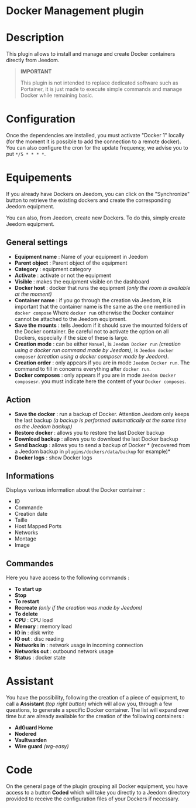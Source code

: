# Docker Management plugin

# Description

This plugin allows to install and manage and create Docker containers directly from Jeedom.

>**IMPORTANT**
>
>This plugin is not intended to replace dedicated software such as Portainer, it is just made to execute simple commands and manage Docker while remaining basic.

# Configuration

Once the dependencies are installed, you must activate "Docker 1" locally (for the moment it is possible to add the connection to a remote docker). You can also configure the cron for the update frequency, we advise you to put ``*/5 * * * *``.

# Equipements

If you already have Dockers on Jeedom, you can click on the "Synchronize" button to retrieve the existing dockers and create the corresponding Jeedom equipment.

You can also, from Jeedom, create new Dockers. To do this, simply create Jeedom equipment.

## General settings

- **Equipment name** : Name of your equipment in Jeedom
- **Parent object** : Parent object of the equipment
- **Category** : equipment category
- **Activate** : activate or not the equipment
- **Visible** : makes the equipment visible on the dashboard
- **Docker host** : docker that runs the equipment *(only the room is available at the moment)*
- **Container name** : if you go through the creation via Jeedom, it is important that the container name is the same as the one mentioned in ``docker compose`` Where ``docker run`` otherwise the Docker container cannot be attached to the Jeedom equipment.
- **Save the mounts** : tells Jeedom if it should save the mounted folders of the Docker container. Be careful not to activate the option on all Dockers, especially if the size of these is large.
- **Creation mode** : can be either ``Manuel``, is ``Jeedom Docker run`` *(creation using a docker run command made by Jeedom)*, is ``Jeedom docker composer`` *(creation using a docker composer made by Jeedom)*.
- **Creation order** : only appears if you are in mode ``Jeedom Docker run``. The command to fill in concerns everything after ``docker run``.
- **Docker composes** : only appears if you are in mode ``Jeedom Docker composesr``. you must indicate here the content of your ``Docker composes``.

## Action

- **Save the docker** : run a backup of Docker. Attention Jeedom only keeps the last backup *(a backup is performed automatically at the same time as the Jeedom backup)*
- **Restore docker** : allows you to restore the last Docker backup
- **Download backup** : allows you to download the last Docker backup
- **Send backup** : allows you to send a backup of Docker * (recovered from a Jeedom backup in ``plugins/dockers/data/backup`` for example)*
- **Docker logs** : show Docker logs

## Informations

Displays various information about the Docker container :

- ID
- Commande
- Creation date
- Taille
- Host Mapped Ports
- Networks
- Montage
- Image

## Commandes

Here you have access to the following commands :

- **To start up**
- **Stop**
- **To restart**
- **Recreate** *(only if the creation was made by Jeedom)*
- **To delete**
- **CPU** : CPU load
- **Memory** : memory load
- **IO in** : disk write
- **IO out** : disc reading
- **Networks in** : network usage in incoming connection
- **Networks out** : outbound network usage
- **Status** : docker state


# Assistant

You have the possibility, following the creation of a piece of equipment, to call a **Assistant** *(top right button)* which will allow you, through a few questions, to generate a specific Docker container. The list will expand over time but are already available for the creation of the following containers :

- **AdGuard Home**
- **Nodered**
- **Vaultwarden**
- **Wire guard** *(wg-easy)*

# Code

On the general page of the plugin grouping all Docker equipment, you have access to a button **Coded** which will take you directly to a Jeedom directory provided to receive the configuration files of your Dockers if necessary.
